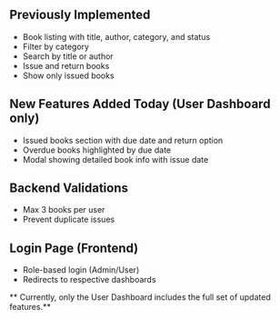 ##  Previously Implemented

- Book listing with title, author, category, and status  
- Filter by category  
- Search by title or author  
- Issue and return books  
- Show only issued books  

## New Features Added Today (User Dashboard only)

- Issued books section with due date and return option  
- Overdue books highlighted by due date  
- Modal showing detailed book info with issue date  

##  Backend Validations

- Max 3 books per user  
- Prevent duplicate issues  

##  Login Page (Frontend)

- Role-based login (Admin/User)  
- Redirects to respective dashboards  

** Currently, only the User Dashboard includes the full set of updated features.**



